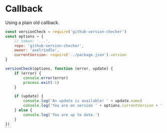 # Callback

Using a plain old callback.

````js showLineNumbers title="src/util/version-check.js"
const versionCheck = require('github-version-checker')
const options = {
    // token: '...',
    repo: 'github-version-checker',
    owner: 'axelrindle',
    currentVersion: require('../package.json').version
}

versionCheck(options, function (error, update) {
    if (error) {
        console.error(error)
        process.exit(-1)
    }

    if (update) {
        console.log('An update is available! ' + update.name)
        console.log('You are on version ' + options.currentVersion + '!')
    } else {
        console.log('You are up to date.')
    }
})
```
